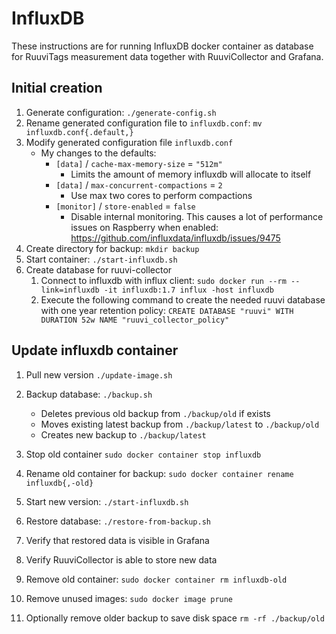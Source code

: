 # InfluxDB

These instructions are for running InfluxDB docker container as database for
RuuviTags measurement data together with RuuviCollector and Grafana.

## Initial creation

1. Generate configuration: `./generate-config.sh`
2. Rename generated configuration file to `influxdb.conf`:
   `mv influxdb.conf{.default,}`
3. Modify generated configuration file `influxdb.conf`
    - My changes to the defaults:
        - `[data]` / `cache-max-memory-size` = `"512m"`
            - Limits the amount of memory influxdb will allocate to itself
        - `[data]` / `max-concurrent-compactions` = `2`
            - Use max two cores to perform compactions
        - `[monitor]` / `store-enabled` = `false`
            - Disable internal monitoring. This causes a lot of performance
              issues on Raspberry when enabled:
              <https://github.com/influxdata/influxdb/issues/9475>
4. Create directory for backup: `mkdir backup`
5. Start container: `./start-influxdb.sh`
6. Create database for ruuvi-collector
    1. Connect to influxdb with influx client:
       `sudo docker run --rm --link=influxdb -it influxdb:1.7 influx -host influxdb`
    2. Execute the following command to create the needed ruuvi database with
       one year retention policy:
       `CREATE DATABASE "ruuvi" WITH DURATION 52w NAME "ruuvi_collector_policy"`

## Update influxdb container

1. Pull new version `./update-image.sh`
2. Backup database: `./backup.sh`
    - Deletes previous old backup from `./backup/old` if exists
    - Moves existing latest backup from `./backup/latest` to `./backup/old`
    - Creates new backup to `./backup/latest`
3. Stop old container `sudo docker container stop influxdb`
4. Rename old container for backup: `sudo docker container rename influxdb{,-old}`
5. Start new version: `./start-influxdb.sh`
6. Restore database: `./restore-from-backup.sh`

7. Verify that restored data is visible in Grafana
8. Verify RuuviCollector is able to store new data

9. Remove old container: `sudo docker container rm influxdb-old`
10. Remove unused images: `sudo docker image prune`
11. Optionally remove older backup to save disk space `rm -rf ./backup/old`
